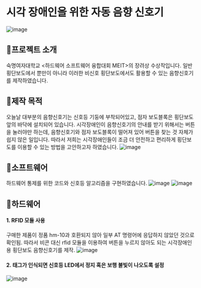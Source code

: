 # 시각 장애인을 위한 자동 음향 신호기
![image](https://github.com/jayinsummer/arduino-source-for-MEIT/assets/112365313/38499421-7f31-45ad-97f6-182654d98cb0)

## 🚦프로젝트 소개
숙명여자대학교 <하드웨어 소프트웨어 융합대회 MEIT>의 장려상 수상작입니다.
일반 횡단보도에서 뿐만이 아니라 이러한 비신호 횡단보도에서도 활용할 수 있는 음향신호기를 제작하였습니다.

## 🚦제작 목적
오늘날 대부분의 음향신호기는 신호등 기둥에 부착되어있고, 점자 보도블록은 횡단보도 앞의 바닥에 설치되어 있습니다.
시각장애인이 음향신호기의 안내를 받기 위해서는 버튼을 눌러야만 하는데, 음향신호기와 점자 보도블록이 떨어져 있어 버튼을 찾는 것 자체가 쉽지 않은 일입니다.
따라서 저희는 시각장애인들이 조금 더 안전하고 편리하게 횡단보도를 이용할 수 있는 방법을 고안하고자 하였습니다.
![image](https://github.com/jayinsummer/arduino-source-for-MEIT/assets/112365313/cdb329da-e26b-41e7-9b04-80d41467b64c)

## 🚦소프트웨어
하드웨어 통제를 위한 코드와 신호등 알고리즘을 구현하였습니다.
![image](https://github.com/jayinsummer/arduino-source-for-MEIT/assets/112365313/9c6e5d90-a024-4fed-b7a2-ccb384c52b06)
![image](https://github.com/jayinsummer/arduino-source-for-MEIT/assets/112365313/4ba1595a-ca0e-4f4e-8708-9f920fb9ad35)

## 🚦하드웨어
#### 1. RFID 모듈 사용
구매한 제품이 정품 hm-10과 호환되지 않아 일부 AT 명령어에 응답하지 않았던 것으로 확인됨.
따라서 비콘 대신 rfid 모듈을 이용하여 버튼을 누르지 않아도 되는 시각장애인용 횡단보도 음향신호기를 제작.
![image](https://github.com/jayinsummer/arduino-source-for-MEIT/assets/112365313/563d1c1d-9bfc-4cd8-956e-e675513241b4)

#### 2. 태그가 인식되면 신호등 LED에서 정지 혹은 보행 불빛이 나오도록 설정
![image](https://github.com/jayinsummer/arduino-source-for-MEIT/assets/112365313/2b5ccf8f-ae96-4121-8b2c-aaafba6d4e2f)

